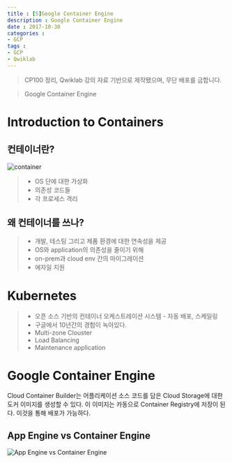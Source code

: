 ```yaml
---
title : [5]Google Container Engine
description : Google Container Engine
date : 2017-10-30
categories :
- GCP
tags :
- GCP
- Qwiklab
---
```


> CP100 정리, Qwiklab 강의 자료 기반으로 제작됐으며, 무단 배포를 금합니다.

> Google Container Engine

# Introduction to Containers

## 컨테이너란?
![container]()
> - OS 단에 대한 가상화
> - 의존성 코드들
> - 각 프로세스 격리

## 왜 컨테이너를 쓰나?
> - 개발, 테스팅 그리고 제품 환경에 대한 연속성을 제공
> - OS와 application의 의존성을 줄이기 위해
> - on-prem과 cloud env 간의 마이그레이션
> - 에자일 지원

# Kubernetes
> - 오픈 소스 기반의 컨테이너 오케스트레이션 시스템
    - 자동 배포, 스케일링
> - 구글에서 10년간의 경험이 녹아있다.
> - Multi-zone Clouster
> - Load Balancing
> - Maintenance application


# Google Container Engine
Cloud Container Builder는 어플리케이션 소스 코드를 담은 Cloud Storage에 대한 도커 이미지를 생성할 수 있다. 이 이미지는 카동으로 Container Registry에 저장이 된다. 이것을 통해 배포가 가능하다.

## App Engine vs Container Engine
![App Engine vs Container Engine]()
